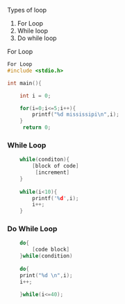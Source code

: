 Types of loop
1. For Loop
2. While loop
3. Do while loop

For Loop
```C
For Loop
#include <stdio.h>

int main(){

    int i = 0;

    for(i=0;i<=5;i++){
        printf("%d mississipi\n",i);
    }
     return 0;
``` 
### While Loop
```C
	while(conditon){
		[block of code]
		 [increment]
	}
	
	while(i<10){
		printf('%d',i);
		i++;
	}
```

### Do While Loop
```C
	do{
		[code block]
	}while(condition)
 
	do{
	print("%d \n",i);
	i++;
	
	}while(i<=40);
	

```
